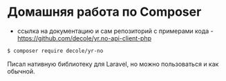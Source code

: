 # Домашняя работа по Composer

- ссылка на документацию и сам репозиторий с примерами кода - 
https://github.com/decole/yr.no-api-client-php

``` bash
$ composer require decole/yr-no
```

Писал нативную библиотеку для Laravel, но можно пользоваться и как обычной.